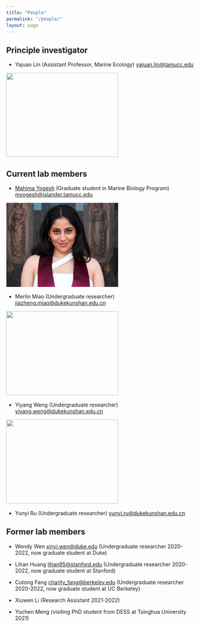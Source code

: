 ```yaml
---
title: "People"
permalink: "/people/"
layout: page
---
```


## Principle investigator
- Yajuan Lin (Assistant Professor, Marine Ecology) <yajuan.lin@tamucc.edu>

<img src="https://sites.duke.edu/yajuanlin/files/2019/10/CREDITS-MAEVA-BARDY-YAJUAN-LIN-BD-1.jpg" width="300" height="225"/>


## Current lab members

- <a href="Mahima.md">Mahima Yogesh</a> (Graduate student in Marine Biology Program) <myogesh@islander.tamucc.edu>

<img src="MY_profile photo.png" width="300" height="225"/> 

- Merlin Miao (Undergraduate researcher) <jiazheng.miao@dukekunshan.edu.cn>

<img src="https://sites.duke.edu/yajuanlin/files/2021/09/IMG_4980-scaled-e1631180639654.jpg" width="300" height="225"/> 

- Yiyang Weng (Undergraduate researcher) <yiyang.weng@dukekunshan.edu.cn>

<img src="https://sites.duke.edu/yajuanlin/files/2022/05/IMG_1835-scaled-e1652176046680.jpg" width="300" height="225"/>  

- Yunyi Ru (Undergraduate researcher) <yunyi.ru@dukekunshan.edu.cn>


## Former lab members

- Wendy Wen <xinyi.wen@duke.edu> (Undergraduate researcher 2020-2022, now graduate student at Duke)

- Lihan Huang <lihan95@stanford.edu> (Undergraduate researcher 2020-2022, now graduate student at Stanford)

- Cutong Fang <charity_fang@berkeley.edu> (Undergraduate researcher 2020-2022, now graduate student at UC Berkeley)

- Xiuwen Li (Research Assistant 2021-2022)

- Yuchen Meng (visiting PhD student from DESS at Tsinghua University 2021)
